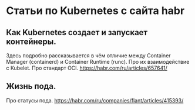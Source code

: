 # Статьи по Kubernetes c сайта habr

## Как Kubernetes создает и запускает контейнеры.
Здесь подробно рассказывается в чём отличие между Container Manager (containerd) и Container Runtime (runc).
Про их взаимодействие с Kubelet. Про стандарт OCI.
https://habr.com/ru/articles/657641/

## Жизнь пода.
Про статусы пода.
https://habr.com/ru/companies/flant/articles/415393/
